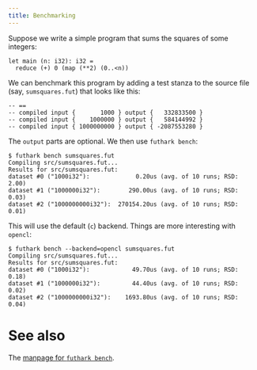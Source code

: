 ```yaml
---
title: Benchmarking
---
```


Suppose we write a simple program that sums the squares of some integers:

```futhark
let main (n: i32): i32 =
  reduce (+) 0 (map (**2) (0..<n))
```

We can benchmark this program by adding a test stanza to the source
file (say, `sumsquares.fut`) that looks like this:

    -- ==
    -- compiled input {       1000 } output {   332833500 }
    -- compiled input {    1000000 } output {   584144992 }
    -- compiled input { 1000000000 } output { -2087553280 }

The `output` parts are optional.  We then use `futhark bench`:

```
$ futhark bench sumsquares.fut
Compiling src/sumsquares.fut...
Results for src/sumsquares.fut:
dataset #0 ("1000i32"):             0.20us (avg. of 10 runs; RSD: 2.00)
dataset #1 ("1000000i32"):        290.00us (avg. of 10 runs; RSD: 0.03)
dataset #2 ("1000000000i32"):  270154.20us (avg. of 10 runs; RSD: 0.01)
```

This will use the default (`c`) backend.  Things are more
interesting with `opencl`:

```
$ futhark bench --backend=opencl sumsquares.fut
Compiling src/sumsquares.fut...
Results for src/sumsquares.fut:
dataset #0 ("1000i32"):            49.70us (avg. of 10 runs; RSD: 0.18)
dataset #1 ("1000000i32"):         44.40us (avg. of 10 runs; RSD: 0.02)
dataset #2 ("1000000000i32"):    1693.80us (avg. of 10 runs; RSD: 0.04)
```

# See also

The [manpage for `futhark
bench`](https://futhark.readthedocs.io/en/stable/man/futhark-bench.html).
